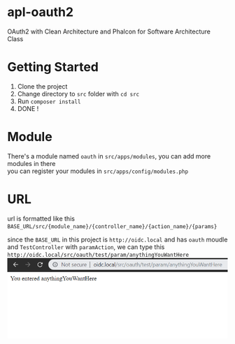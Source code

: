 # apl-oauth2
OAuth2 with Clean Architecture and Phalcon for Software Architecture Class

# Getting Started
1. Clone the project
2. Change directory to `src` folder with ```cd src```
3. Run ```composer install```
4. DONE !

# Module
There's a module named `oauth` in  `src/apps/modules`, you can add more modules in there\
you can register your modules in `src/apps/config/modules.php`

# URL
url is formatted like this
`BASE_URL/src/{module_name}/{controller_name}/{action_name}/{params}`

since the `BASE_URL` in this project is `http://oidc.local` and has `oauth` moudle and `TestController` with `paramAction`, we can type this\
`http://oidc.local/src/oauth/test/param/anythingYouWantHere`
![URL Example](https://github.com/Droppledev/apl-oauth2/blob/master/image.png)

